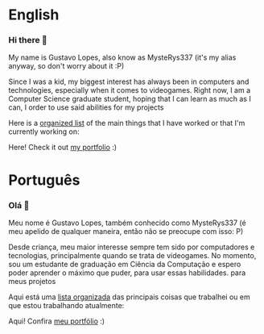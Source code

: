 # English

### Hi there 👋

My name is Gustavo Lopes, also know as MysteRys337 (it's my alias anyway, so don't worry about it :P)

Since I was a kid, my biggest interest has always been in computers and technologies, especially when it comes to videogames.
Right now, I am a Computer Science graduate  student, hoping that I can learn as much as I can, I order to use said abilities 
for my projects

Here is a [organized list](https://github.com/MysteRys337/MysteRys337/blob/main/LIST.md) of the main things that I have worked or that I'm currently working on:

Here! Check it out [my portfolio](https://mysterys337.github.io/devportfolio/) :)

# Português

### Olá 👋

Meu nome é Gustavo Lopes, também conhecido como MysteRys337 (é meu apelido de qualquer maneira, então não se preocupe com isso: P)

Desde criança, meu maior interesse sempre tem sido por computadores e tecnologias, principalmente quando se trata de videogames.
No momento, sou um estudante de graduação em Ciência da Computação e espero poder aprender o máximo que puder, para usar essas habilidades.
para meus projetos

Aqui está uma [lista organizada](https://github.com/MysteRys337/MysteRys337/blob/main/LIST.md) das principais coisas que trabalhei ou em que estou trabalhando atualmente:

Aqui! Confira [meu portfólio](https://mysterys337.github.io/devportfolio/) :)




